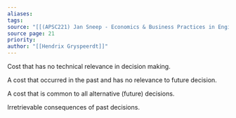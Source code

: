 ```yaml
---
aliases: 
tags: 
source: "[[(APSC221) Jan Sneep - Economics & Business Practices in Engineering.pdf#page=21&selection=11,1,13,4|(APSC221) Jan Sneep - Economics & Business Practices in Engineering, page 21]]"
source page: 21
priority: 
author: "[[Hendrix Gryspeerdt]]"
---
```

Cost that has no technical relevance in decision making.

A cost that occurred in the past and has no relevance to future decision.

A cost that is common to all alternative (future) decisions.

Irretrievable consequences of past decisions.